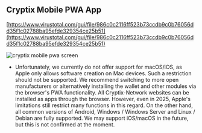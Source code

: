 ## Cryptix Mobile PWA App


[https://www.virustotal.com/gui/file/986c0c2116ff523b73ccdb9c0b76056dd35f1c02788ba95efde329354ce25b51](https://www.virustotal.com/gui/file/986c0c2116ff523b73ccdb9c0b76056dd35f1c02788ba95efde329354ce25b51)





![cryptix mobile pwa screen](https://github.com/user-attachments/assets/894d58a9-d34e-4f9c-8e0e-347d65169593)






* Unfortunately, we currently do not offer support for macOS/iOS, as Apple only allows software creation on Mac devices. Such a restriction should not be supported. We recommend switching to more open manufacturers or alternatively installing the wallet and other modules via the browser's PWA functionality. All Cryptix-Network websites can be installed as apps through the browser. However, even in 2025, Apple's limitations still restrict many functions in this regard. On the other hand, all common versions of Android, Windows / Windows Server and Linux / Debian are fully supported. We may support iOS/macOS in the future, but this is not confirmed at the moment.

